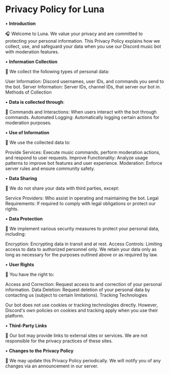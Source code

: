 # Privacy Policy for Luna

• **Introduction**

🎧 Welcome to Luna. We value your privacy and are committed to protecting your personal information. This Privacy Policy explains how we collect, use, and safeguard your data when you use our Discord music bot with moderation features.

• **Information Collection**

💖 We collect the following types of personal data:

User Information: Discord usernames, user IDs, and commands you send to the bot.
Server Information: Server IDs, channel IDs, that server our bot in.
Methods of Collection

• **Data is collected through**:

💖 Commands and Interactions: When users interact with the bot through commands.
Automated Logging: Automatically logging certain actions for moderation purposes.

• **Use of Information**

💖 We use the collected data to:

Provide Services: Execute music commands, perform moderation actions, and respond to user requests.
Improve Functionality: Analyze usage patterns to improve bot features and user experience.
Moderation: Enforce server rules and ensure community safety.

• **Data Sharing**

💖 We do not share your data with third parties, except:

Service Providers: Who assist in operating and maintaining the bot.
Legal Requirements: If required to comply with legal obligations or protect our rights.

• **Data Protection**

💖 We implement various security measures to protect your personal data, including:

Encryption: Encrypting data in transit and at rest.
Access Controls: Limiting access to data to authorized personnel only.
We retain your data only as long as necessary for the purposes outlined above or as required by law.

• **User Rights**

💖 You have the right to:

Access and Correction: Request access to and correction of your personal information.
Data Deletion: Request deletion of your personal data by contacting us (subject to certain limitations).
Tracking Technologies

Our bot does not use cookies or tracking technologies directly. However, Discord's own policies on cookies and tracking apply when you use their platform.

• **Third-Party Links**

💖 Our bot may provide links to external sites or services. We are not responsible for the privacy practices of these sites.

• **Changes to the Privacy Policy**

💖 We may update this Privacy Policy periodically. We will notify you of any changes via an announcement in our server.
